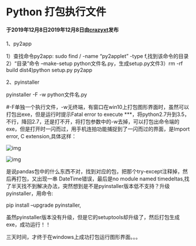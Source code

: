# Python 打包执行文件

#### 于2019年12月8日2019年12月8日由[**crazyxt**](https://crazyxt.com/?author=1)发布

1、py2app

1）查找命令py2app:  sudo find / -name “py2applet” -type f,找到该命令的目录2）“目录”命令 –make-setup python文件名.py，生成setup.py文件3）rm -rf build dist4)python setup.py py2app

2、pyinstaller

pyinstaller -F -w python文件名.py 

\#-F单独一个执行文件，-w无终端，有窗口在win10上打包图形界面时，虽然可以打包出exe，但是运行时提示Fatal error to execute ***，将python2.7升到3.5，不行，降回2.7，还是打不开，将打包参数中的-w去掉，可以打包出命令端的exe，但是打开时一闪而过，用手机连拍功能捕捉到了一闪而过的界面，是Import error, C extension,具体这样：

![img](https://img-blog.csdn.net/20180110210352398?watermark/2/text/aHR0cDovL2Jsb2cuY3Nkbi5uZXQvQ3JhenlUVFQ=/font/5a6L5L2T/fontsize/400/fill/I0JBQkFCMA==/dissolve/70/gravity/SouthEast)

![img](https://crazyxt.com/wp-content/uploads/2019/12/image.gif)

是说pandas包中的什么东西不对，找到对应的包，把那个try-except注释掉，然后再打包，又出现一串 DateTime错误，最后是no module named timedeltas,找了半天找不到解决办法，突然想到是不是pyinstaller版本低不支持？升级pyinstaller，用命令:

pip install –upgrade pyinstaller,

虽然pyinstaller版本没有升级，但是它的setuptools却升级了，然后打包生成exe，成功运行！！

三天时间，才终于在windows上成功打包运行图形界面。。。